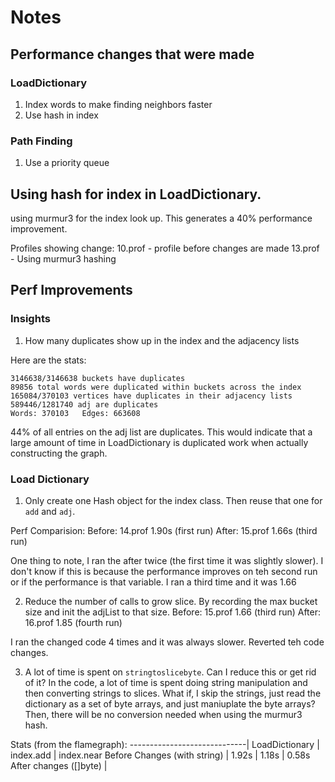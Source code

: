 # Notes

## Performance changes that were made
###  LoadDictionary
1. Index words to make finding neighbors faster
1. Use hash in index

### Path Finding
1. Use a priority queue

## Using hash for index in LoadDictionary.
using murmur3 for the index look up.  This generates a 40% performance improvement.

Profiles showing change:
10.prof - profile before changes are made
13.prof - Using murmur3 hashing

## Perf Improvements
### Insights
1. How many duplicates show up in the index and the adjacency lists

Here are the stats:
```
3146638/3146638 buckets have duplicates
89856 total words were duplicated within buckets across the index
165084/370103 vertices have duplicates in their adjacency lists
589446/1281740 adj are duplicates
Words: 370103   Edges: 663608
```

44% of all entries on the adj list are duplicates.  This would indicate that a large amount of time in LoadDictionary is duplicated work
when actually constructing the graph.

### Load Dictionary
1. Only create one Hash object for the index class.  Then reuse that one for `add` and `adj`.

Perf Comparision:
Before: 14.prof  1.90s (first run)
After: 15.prof  1.66s  (third run)

One thing to note, I ran the after twice (the first time it was slightly slower).  I don't know if this is because the performance improves on teh second run
or if the performance is that variable.  I ran a third time and it was 1.66

2. Reduce the number of calls to grow slice.  By recording the max bucket size and init the adjList to that size.
Before: 15.prof 1.66 (third run)
After: 16.prof 1.85 (fourth run)

I ran the changed code 4 times and it was always slower.  Reverted teh code changes.

3. A lot of time is spent on `stringtoslicebyte`.  Can I reduce this or get rid of it?  In the code, a lot of time is spent
doing string manipulation and then converting strings to slices.  What if, I skip the strings, just read the dictionary as a
set of byte arrays, and just maniuplate the byte arrays?  Then, there will be no conversion needed when using the murmur3 hash.

Stats (from the flamegraph):
-----------------------------| LoadDictionary  | index.add  | index.near
Before Changes (with string) | 1.92s           | 1.18s      | 0.58s
After changes ([]byte)       | 